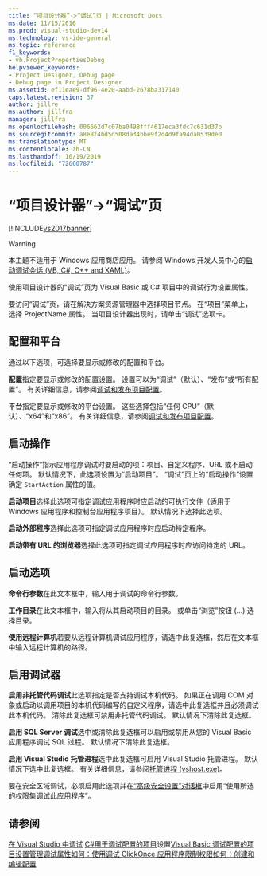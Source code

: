 ```yaml
---
title: “项目设计器”->“调试”页 | Microsoft Docs
ms.date: 11/15/2016
ms.prod: visual-studio-dev14
ms.technology: vs-ide-general
ms.topic: reference
f1_keywords:
- vb.ProjectPropertiesDebug
helpviewer_keywords:
- Project Designer, Debug page
- Debug page in Project Designer
ms.assetid: ef11eae9-df96-4e20-aabd-2678ba317140
caps.latest.revision: 37
author: jillre
ms.author: jillfra
manager: jillfra
ms.openlocfilehash: 006662d7c07ba0498fff4617eca3fdc7c631d37b
ms.sourcegitcommit: a8e8f4bd5d508da34bbe9f2d4d9fa94da0539de0
ms.translationtype: MT
ms.contentlocale: zh-CN
ms.lasthandoff: 10/19/2019
ms.locfileid: "72660787"
---
```

# <a name="debug-page-project-designer"></a>“项目设计器”->“调试”页
[!INCLUDE[vs2017banner](../../includes/vs2017banner.md)]

> [!WARNING]
> 本主题不适用于 Windows 应用商店应用。 请参阅 Windows 开发人员中心的[启动调试会话 (VB, C#, C++ and XAML)](../../debugger/start-a-debugging-session-for-a-store-app-in-visual-studio-vb-csharp-cpp-and-xaml.md)。

 使用项目设计器的“调试”页为 Visual Basic 或 C# 项目中的调试行为设置属性。

 要访问“调试”页，请在解决方案资源管理器中选择项目节点。 在“项目”菜单上，选择 ProjectName 属性。 当项目设计器出现时，请单击“调试”选项卡。

## <a name="configuration-and-platform"></a>配置和平台
 通过以下选项，可选择要显示或修改的配置和平台。

 **配置**指定要显示或修改的配置设置。 设置可以为“调试”（默认）、“发布”或“所有配置”。 有关详细信息，请参阅[调试和发布项目配置](https://msdn.microsoft.com/0440b300-0614-4511-901a-105b771b236e)。

 **平台**指定要显示或修改的平台设置。 这些选择包括“任何 CPU”（默认）、“x64”和“x86”。 有关详细信息，请参阅[调试和发布项目配置](https://msdn.microsoft.com/0440b300-0614-4511-901a-105b771b236e)。

## <a name="start-action"></a>启动操作
 “启动操作”指示应用程序调试时要启动的项：项目、自定义程序、URL 或不启动任何项。 默认情况下，此选项设置为“启动项目”。 “调试”页上的“启动操作”设置确定 `StartAction` 属性的值。

 **启动项目**选择此选项可指定调试应用程序时应启动的可执行文件（适用于 Windows 应用程序和控制台应用程序项目）。 默认情况下选择此选项。

 **启动外部程序**选择此选项可指定调试应用程序时应启动特定程序。

 **启动带有 URL 的浏览器**选择此选项可指定调试应用程序时应访问特定的 URL。

## <a name="start-options"></a>启动选项
 **命令行参数**在此文本框中，输入用于调试的命令行参数。

 **工作目录**在此文本框中，输入将从其启动项目的目录。 或单击“浏览”按钮 (...) 选择目录。

 **使用远程计算机**若要从远程计算机调试应用程序，请选中此复选框，然后在文本框中输入远程计算机的路径。

## <a name="enable-debuggers"></a>启用调试器
 **启用非托管代码调试**此选项指定是否支持调试本机代码。 如果正在调用 COM 对象或启动以调用项目的本机代码编写的自定义程序，请选中此复选框并且必须调试此本机代码。 清除此复选框可禁用非托管代码调试。 默认情况下清除此复选框。

 **启用 SQL Server 调试**选中或清除此复选框可以启用或禁用从您的 Visual Basic 应用程序调试 SQL 过程。 默认情况下清除此复选框。

 **启用 Visual Studio 托管进程**选中此复选框可启用 Visual Studio 托管进程。 默认情况下选中此复选框。 有关详细信息，请参阅[托管进程 (vshost.exe)](../../ide/hosting-process-vshost-exe.md)。

 要在安全区域调试，必须启用此选项并在[“高级安全设置”对话框](../../ide/reference/advanced-security-settings-dialog-box.md)中启用“使用所选的权限集调试此应用程序”。

## <a name="see-also"></a>请参阅
 [在 Visual Studio 中调试](../../debugger/debugging-in-visual-studio.md) [ C#用于调试配置的项目](../../debugger/project-settings-for-csharp-debug-configurations.md)设置[Visual Basic 调试配置的项目设置](../../debugger/project-settings-for-a-visual-basic-debug-configuration.md)[管理调试属性](https://msdn.microsoft.com/92474d16-e7fe-4fac-9287-6bd6b3a7eb68)[如何：使用调试 ClickOnce 应用程序限制权限](../../deployment/how-to-debug-a-clickonce-application-with-restricted-permissions.md)[如何：创建和编辑配置](../../ide/how-to-create-and-edit-configurations.md)
